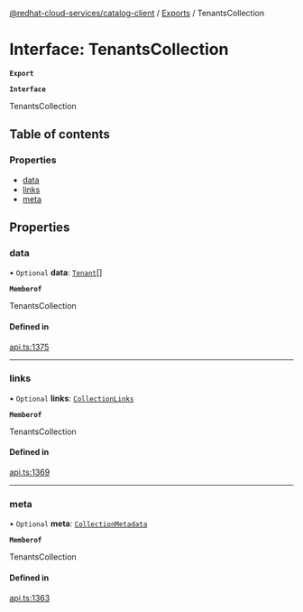 [@redhat-cloud-services/catalog-client](../README.md) / [Exports](../modules.md) / TenantsCollection

# Interface: TenantsCollection

**`Export`**

**`Interface`**

TenantsCollection

## Table of contents

### Properties

- [data](TenantsCollection.md#data)
- [links](TenantsCollection.md#links)
- [meta](TenantsCollection.md#meta)

## Properties

### data

• `Optional` **data**: [`Tenant`](Tenant.md)[]

**`Memberof`**

TenantsCollection

#### Defined in

[api.ts:1375](https://github.com/RedHatInsights/javascript-clients/blob/master/packages/catalog/api.ts#L1375)

___

### links

• `Optional` **links**: [`CollectionLinks`](CollectionLinks.md)

**`Memberof`**

TenantsCollection

#### Defined in

[api.ts:1369](https://github.com/RedHatInsights/javascript-clients/blob/master/packages/catalog/api.ts#L1369)

___

### meta

• `Optional` **meta**: [`CollectionMetadata`](CollectionMetadata.md)

**`Memberof`**

TenantsCollection

#### Defined in

[api.ts:1363](https://github.com/RedHatInsights/javascript-clients/blob/master/packages/catalog/api.ts#L1363)
